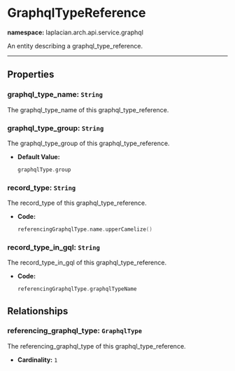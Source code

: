 # **GraphqlTypeReference**
**namespace:** laplacian.arch.api.service.graphql

An entity describing a graphql_type_reference.



---

## Properties

### graphql_type_name: `String`
The graphql_type_name of this graphql_type_reference.

### graphql_type_group: `String`
The graphql_type_group of this graphql_type_reference.
- **Default Value:**
  ```kotlin
  graphqlType.group
  ```

### record_type: `String`
The record_type of this graphql_type_reference.
- **Code:**
  ```kotlin
  referencingGraphqlType.name.upperCamelize()
  ```

### record_type_in_gql: `String`
The record_type_in_gql of this graphql_type_reference.
- **Code:**
  ```kotlin
  referencingGraphqlType.graphqlTypeName
  ```

## Relationships

### referencing_graphql_type: `GraphqlType`
The referencing_graphql_type of this graphql_type_reference.
- **Cardinality:** `1`